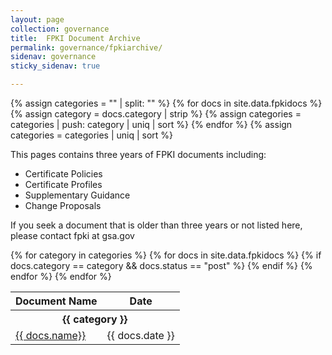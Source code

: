 ```yaml
---
layout: page
collection: governance
title:  FPKI Document Archive
permalink: governance/fpkiarchive/
sidenav: governance
sticky_sidenav: true

---
```


{% assign categories = "" | split: "" %}
{% for docs in site.data.fpkidocs %}
  {% assign category = docs.category | strip %}
  {% assign categories = categories | push: category | uniq | sort %}
{% endfor %}
{% assign categories = categories | uniq | sort %}

This pages contains three years of FPKI documents including:
- Certificate Policies
- Certificate Profiles
- Supplementary Guidance
- Change Proposals

If you seek a document that is older than three years or not listed here, please contact fpki at gsa.gov

<table class="usa-table usa-table--borderless usa-table--striped">
  <thead>
    <tr>
      <th id="docs-table-heading-name" scope="col">Document Name</th>
      <th id="docs-table-heading-date" scope="col">Date</th>
    </tr>
  </thead>
  <tbody>
    {% for category in categories %}
      <tr class="docs-table-category-heading" data-category="{{ category }}">
        <th colspan="2" class="docs-table-heading" id="docs-table-heading-{{ category | slugify }}"><b>{{ category }}</b></th>
      </tr>
      {% for docs in site.data.fpkidocs %}
        {% if docs.category == category && docs.status == "post" %}
          <tr class="docs-table-row" data-category="{{ docs.category }}">
            <td headers="docs-table-heading-{{ category | slugify }} docs-table-heading-name"><a href="{{ docs.url | prepend: site.baseurl }}" target="_blank">{{ docs.name}}</a></td>
            <td headers="docs-table-heading-{{ category | slugify }} docs-table-heading-date">{{ docs.date }}</td>
          </tr>
        {% endif %}
      {% endfor %} <!--docs-->
    {% endfor %}<!--category-->
  </tbody>
</table>
